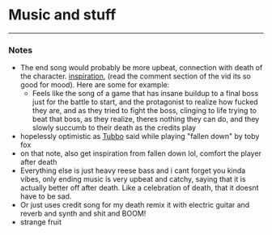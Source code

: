 # Music and stuff
---
### Notes
- The end song would probably be more upbeat, connection with death of the character. [inspiration](https://www.youtube.com/watch?v=urxeNbBc1nk&ab_channel=vivivivivi), (read the comment section of the vid its so good for mood). Here are some for example:
	- Feels like the song of a game that has insane buildup to a final boss just for the battle to start, and the protagonist to realize how fucked they are, and as they tried to fight the boss, clinging to life trying to beat that boss, as they realize, theres nothing they can do, and they slowly succumb to their death as the credits play
- hopelessly optimistic as [Tubbo](https://www.youtube.com/watch?v=4AFxipPfPv0&ab_channel=TUBBO%26FRIENDSCLIPS) said while playing "fallen down" by toby fox
- on that note, also get inspiration from fallen down lol, comfort the player after death
- Everything else is just heavy reese bass and i cant forget you kinda vibes, only ending music is very upbeat and catchy, saying that it is actually better off after death. Like a celebration of death, that it doesnt have to be sad.
- Or just uses credit song for my death remix it with electric guitar and reverb and synth and shit and BOOM!
- strange fruit